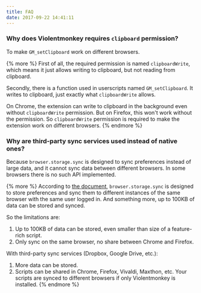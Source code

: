 ```yaml
---
title: FAQ
date: 2017-09-22 14:41:11
---
```


<!--
### Why is Violentmonkey newer on GitHub than AMO?

<details><summary>Because review on AMO takes quite long time, new releases are kept on GitHub.</summary><blockquote
>Review on AMO takes quite long time, maybe a few days for some simple add-ons, but a few months for Violentmonkey.

Violentmonkey is written in ES6 and packed with Webpack. The generated code is quite unreadable even without being compressed, as I was told by the reviewers. So the source code needs to be reviewed each time, making the progress even longer.

As a result, *I decide not to publish new releases on AMO*, and *keep them on GitHub under releases tab*.
</blockquote></details>
-->

### Why does Violentmonkey requires `clipboard` permission?

To make `GM_setClipboard` work on different browsers.

{% more %}
First of all, the required permission is named `clipboardWrite`, which means it just allows writing to clipboard, but not reading from clipboard.

Secondly, there is a function used in userscripts named `GM_setClipboard`. It writes to clipboard, just exactly what `clipboardWrite` allows.

On Chrome, the extension can write to clipboard in the background even without `clipboardWrite` permission. But on Firefox, this won't work without the permission. So `clipboardWrite` permission is required to make the extension work on different browsers.
{% endmore %}

### Why are third-party sync services used instead of native ones?

Because `browser.storage.sync` is designed to sync preferences instead of large data, and it cannot sync data between different browsers. In some browsers there is no such API implemented.

{% more %}
According to [the document](https://developer.mozilla.org/en-US/Add-ons/WebExtensions/API/storage/sync), `browser.storage.sync` is designed to store preferences and sync them to different instances of the same browser with the same user logged in. And something more, up to 100KB of data can be stored and synced.

So the limitations are:
1. Up to 100KB of data can be stored, even smaller than size of a feature-rich script.
2. Only sync on the same browser, no share between Chrome and Firefox.

With third-party sync services (Dropbox, Google Drive, etc.):
1. More data can be stored.
2. Scripts can be shared in Chrome, Firefox, Vivaldi, Maxthon, etc. Your scripts are synced to different browsers if only Violentmonkey is installed.
{% endmore %}
